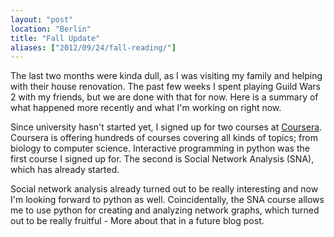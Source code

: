```yaml
---
layout: "post"
location: "Berlin"
title: "Fall Update"
aliases: ["2012/09/24/fall-reading/"]
---
```


The last two months were kinda dull, as I was visiting my family and helping with their house renovation. The past few weeks I spent playing Guild Wars 2 with my friends, but we are done with that for now.
Here is a summary of what happened more recently and what I'm working on right now.

Since university hasn't started yet, I signed up for two courses at [Coursera](https://www.coursera.org/). Coursera is offering hundreds of courses covering all kinds of topics; from biology to computer science. Interactive programming in python was the first course I signed up for. The second is Social Network Analysis (SNA), which has already started. 

Social network analysis already turned out to be really interesting and now I'm looking forward to python as well. Coincidentally, the SNA course allows me to use python for creating and analyzing network graphs, which turned out to be really fruitful - More about that in a future blog post.
